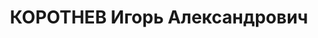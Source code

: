 ---
title: КОРОТНЕВ Игорь Александрович
description: "Род. в 1903, Петербург, русский, обр.: незаконченное высшее, эсер. Проживал:\
  \ Ленинград. Студент Ленинградского университета \n  Арестован 10.04.1924. Приговор:\
  \ 16.05.1924 – 3 года заключения в концлагерь, 15.06.1924 отправлен в Соловецкий\
  \ лагерь особого назначения"
---